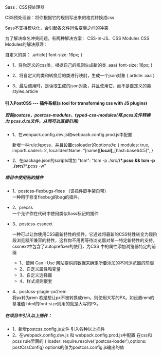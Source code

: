 Sass：CSS预处理器  

CSS预处理器：将你根据它的规则写出来的格式转换成css

Sass不支持模块化，会引起各文件同名变量之间的冲突

为了解决命名冲突问题，有两种解决方案： CSS-in-JS、CSS Modules
CSS Modules的解决原理：

自定义的类：
.article{
    font-size:  16px;
}

- 1、将你定义的css类，根据自己的规则生成新的类
.aaa{
    font-size: 16px;
}

- 2、将自定义的类和转换后的类进行映射，生成一个json对象
{
    article: aaa
}

- 3、最后调用时，是读取生成的json对象，并且使用它，而不是自定义的类
  styles.article

#### 引入PostCSS --- 插件系统(a tool for transforming css with JS plugins)

##### 安装postcss、postcss-modules、typed-css-modules(将.pcss文件转换为.pcss.d.ts文件，从而可以直接引用)

- 1、在webpack.config.dev.js和webpack.config.prod.js中配置  

    新增一种rule为pcss，并且设置cssloader的options为: {
                                                  modules: true,
                                                  importLoaders: 2,
                                                  localIdentName: "[name]__[local]___[hash:base64:5]",
                                              }
- 2、在package.json的scripts增加 
    "tcm": "tcm -p ./src/**/*.pcss && tcm -p ./src/**/*.pcss -w"
                                                                                                                                      

##### 项目中使用到的插件

- 1、postcss-flexbugs-fixes （该插件脚手架自带）  
一种用于修复flexbug的bug的插件。
- 2、precss    
一个允许你在代码中使用类似Sass标记的插件
- 3、postcss-cssnext 

    一种可以让你使用CSS最新特性的插件。它通过将最新的CSS特性转变为现阶段浏览器所兼容的特性，这样你不用再等待浏览器对某一特定新特性的支持。
    cssnext中包含了autoprefixer的使用，为CSS 中的属性添加浏览器特定的前缀
    - 1、使用 Can I Use 网站提供的数据来确定所要添加的不同浏览器的前缀
    - 2、自定义属性和变量
    - 3、自定义选择器
    - 4、样式规则嵌套
- 4、postcss-plugin-px2rem   
    将px转为rem 
    若是想让px不被转换成rem，则使用大写的PX。如设置rem的基准值 html的font-size则用的就是大写的PX。  
    
##### 在项目中引入以上插件： 
- 1、新增postcss.config.js文件 引入各种以上插件
- 2、在webpack.config.dev.js 和 webpack.config.prod.js中配置
    在css和pcss rule里面的 { loader: require.resolve('postcss-loader'),options: postCssConfig}
    options的值为postcss.config.js输出的值
    
    

